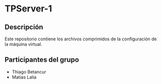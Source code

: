 # TPServer-1

## Descripción
Este repositorio contiene los archivos comprimidos de la configuración de la máquina virtual.

## Participantes del grupo
- Thiago Betancur
- Matias Lalia
